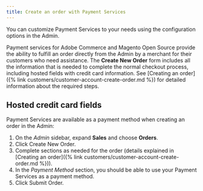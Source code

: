 ```yaml
---
title: Create an order with Payment Services
---
```


You can customize Payment Services to your needs using the configuration options in the Admin.

Payment services for Adobe Commerce and Magento Open Source provide the ability to fulfill an order directly from the Admin by a merchant for their customers who need assistance. The **Create New Order** form includes all the information that is needed to complete the normal checkout process, including hosted fields with credit card information. See [Creating an order]({% link customers/customer-account-create-order.md %}) for detailed information about the required steps.

## Hosted credit card fields

Payment Services are available as a payment method when creating an order in the Admin:

1. On the _Admin_ sidebar, expand **Sales** and choose **Orders**.
1. Click <span class="btn">Create New Order</span>.
1. Complete sections as needed for the order (details explained in [Creating an order]({% link customers/customer-account-create-order.md %})).
1. In the _Payment Method_ section, you should be able to use your Payment Services as a payment method.
1. Click <span class="btn">Submit Order</span>.
